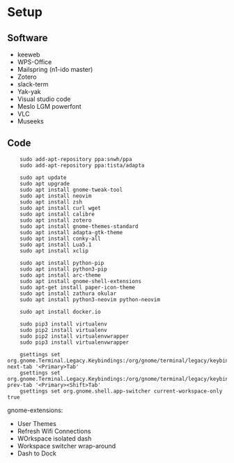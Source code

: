 # Setup

Software
---------

* keeweb
* WPS-Office
* Mailspring (n1-ido master)
* Zotero
* slack-term
* Yak-yak
* Visual studio code
* Meslo LGM powerfont
* VLC
* Museeks

Code
---------

		sudo add-apt-repository ppa:snwh/ppa
		sudo add-apt-repository ppa:tista/adapta

		sudo apt update
		sudo apt upgrade
		sudo apt install gnome-tweak-tool
		sudo apt install neovim
		sudo apt install zsh
		sudo apt install curl wget
		sudo apt install calibre
		sudo apt install zotero
		sudo apt install gnome-themes-standard
		sudo apt install adapta-gtk-theme
		sudo apt install conky-all
		sudo apt install Lua5.1
		sudo apt install xclip

		sudo apt install python-pip
		sudo apt install python3-pip
		sudo apt install arc-theme
		sudo apt install gnome-shell-extensions
		sudo apt-get install paper-icon-theme
		sudo apt install zathura okular
		sudo apt install python3-neovim python-neovim

		sudo apt install docker.io

		sudo pip3 install virtualenv
		sudo pip2 install virtualenv
		sudo pip2 install virtualenvwrapper
		sudo pip3 install virtualenvwrapper

		gsettings set org.gnome.Terminal.Legacy.Keybindings:/org/gnome/terminal/legacy/keybindings/ next-tab '<Primary>Tab'
		gsettings set org.gnome.Terminal.Legacy.Keybindings:/org/gnome/terminal/legacy/keybindings/ prev-tab '<Primary><Shift>Tab'
		gsettings set org.gnome.shell.app-switcher current-workspace-only true

gnome-extensions:

* User Themes
* Refresh Wifi Connections
* WOrkspace isolated dash
* Workspace switcher wrap-around
* Dash to Dock
